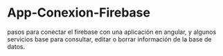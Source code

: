 # App-Conexion-Firebase
pasos para conectar el firebase con una aplicación en angular, y algunos servicios base para  consultar, editar o borrar información de la base de datos.
